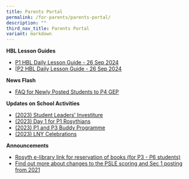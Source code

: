```yaml
---
title: Parents Portal
permalink: /for-parents/parents-portal/
description: ""
third_nav_title: Parents Portal
variant: markdown
---
```

**HBL Lesson Guides**

* [P1 HBL Daily Lesson Guide - 26 Sep 2024](/files/HBL%20Lesson%20Guide/P1_Daily_Lesson_Guide_26_Sep_2024.pdf)
* [[P2 HBL Daily Lesson Guide - 26 Sep 2024](/files/HBL%20Lesson%20Guide/P2_Daily_Lesson_Guide_26_September.pdf)



**News Flash**

* [FAQ for Newly Posted Students to P4 GEP](/files/PostingFlowchart_FAQ_(for_parents)%20(1).pdf)

<p> </p>

**Updates on School Activities**
* [(2023) Student Leaders' Investiture](/files/investiture.pdf)
* [(2023) Day 1 for P1 Rosythians](/files/Day1P1.pdf)
* [(2023) P1 and P3 Buddy Programme](/files/P1P3Buddy.pdf)
* [(2023) LNY Celebrations](/files/LNYCelebrations.pdf)

<p> </p>

**Announcements**
* [Rosyth e-library link for reservation of books (for P3 - P6 students)](https://schoolibrary.moe.edu.sg/rosyth/cgi-bin/spydus.exe/MSGTRN/WPAC/HOME) 
* [Find out more about changes to the PSLE scoring and Sec 1 posting from 2021](https://www.moe.gov.sg/page%20not%20found?item=%2fmicrosites%2fpsle%2f&amp;user=extranet%5cAnonymous&amp;site=moe-website)



<p> </p>